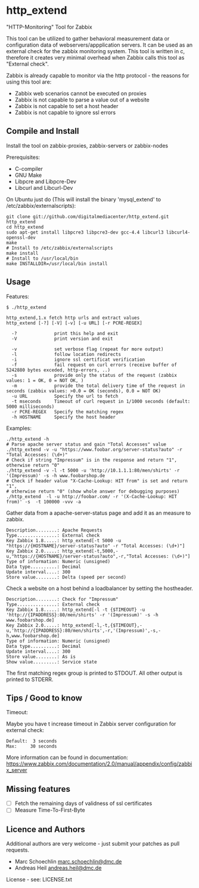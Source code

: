 http_extend
===========

"HTTP-Monitoring" Tool for Zabbix

This tool can be utilized to gather behavioral measurement data or configuration data of webservers/appplication servers.
It can be used as an external check for the zabbix monitoring system.
This tool is written in c, therefore it creates very minimal overhead when Zabbix calls this tool as "External check".

Zabbix is already capable to monitor via the http protocol - the reasons for using this tool are:
 * Zabbix web scenarios cannot be executed on proxies
 * Zabbix is not capable to parse a value out of a website
 * Zabbix is not capable to set a host header
 * Zabbix is not capable to ignore ssl errors


Compile and Install
-------------------

Install the tool on zabbix-proxies, zabbix-servers or zabbix-nodes

Prerequisites:
 * C-compiler
 * GNU Make
 * Libpcre and Libpcre-Dev
 * Libcurl and Libcurl-Dev

On Ubuntu just do
(This will install the binary 'mysql_extend' to /etc/zabbix/externalscripts):
```
git clone git://github.com/digitalmediacenter/http_extend.git http_extend
cd http_extend
sudo apt-get install libpcre3 libpcre3-dev gcc-4.4 libcurl3 libcurl4-openssl-dev
make
# Install to /etc/zabbix/externalscripts
make install
# Install to /usr/local/bin
make INSTALLDIR=/usr/local/bin install
```

Usage
-----

Features:
```
$ ./http_extend 

http_extend,1.x fetch http urls and extract values
http_extend [-?] [-V] [-v] [-u URL] [-r PCRE-REGEX]

  -?              print this help and exit
  -V              print version and exit

  -v              set verbose flag (repeat for more output)
  -l              follow location redirects
  -i              ignore ssl certificat verification
  -f              fail request on curl errors (receive buffer of 5242880 bytes exceded, http-errors, ..)
  -s              provide only the status of the request (zabbix values: 1 = OK, 0 = NOT OK, )
  -m              provide the total delivery time of the request in seconds (zabbix values: >0.0 = OK (seconds), 0.0 = NOT OK)
  -u URL          Specify the url to fetch
  -t mseconds     Timeout of curl request in 1/1000 seconds (default: 5000 milliseconds)
  -r PCRE-REGEX   Specify the matching regex
  -h HOSTNAME     Specify the host header

```

Examples:
```
./http_extend -h
# Parse apache server status and gain "Total Accesses" value
./http_extend -v -u "https://www.foobar.org/server-status?auto" -r "Total Accesses: (\d+)"
# Check if string "Impressum" is in the response and return "1", otherwise return "0"
./http_extend -v -l -t 5000 -u 'http://10.1.1.1:80/men/shirts' -r '(Impressum)' -s -h www.foobarshop.de
# Check if header value "X-Cache-Lookup: HIT from" is set and return "1", 
# otherwise return "0" (show whole answer for debugging purposes)
./http_extend  -l -u http://foobar.com/ -r '(X-Cache-Lookup: HIT from)' -s  -t 100000 -vvv -a
```

Gather data from a apache-server-status page and add it as an measure to zabbix.
```
Description........: Apache Requests
Type...............: External check
Key Zabbix 1.8.....: http_extend[-t 5000 -u "https://{HOSTNAME}/server-status?auto" -r "Total Accesses: (\d+)"]
Key Zabbix 2.0.....: http_extend[-t,5000,-u,"https://{HOSTNAME}/server-status?auto",-r,"Total Accesses: (\d+)"]
Type of information: Numeric (unsigned)
Data type..........: Decimal
Update interval....: 300
Store value........: Delta (speed per second)
```

Check a website on a host behind a loadbalancer by setting the hostheader.
```
Description........: Check for "Impressum"
Type...............: External check
Key Zabbix 1.8.....: http_extend[-l -t {$TIMEOUT} -u 'http://{IPADDRESS}:80/men/shirts' -r '(Impressum)' -s -h www.foobarshop.de]
Key Zabbix 2.0.....: http_extend[-l,-t,{$TIMEOUT},-u,'http://{IPADDRESS}:80/men/shirts',-r,'(Impressum)',-s,-h,www.foobarshop.de]
Type of information: Numeric (unsigned)
Data type..........: Decimal
Update interval....: 300
Store value........: As is
Show value.........: Service state
```

The first matching regex group is printed to STDOUT. All other output is printed to STDERR.

Tips / Good to know
-------------------

Timeout:

Maybe you have t increase timeout in Zabbix server configuration for external check:
```
Default:  3 seconds
Max:     30 seconds
```

More information can be found in documentation: https://www.zabbix.com/documentation/2.0/manual/appendix/config/zabbix_server

Missing features
----------------
- [ ] Fetch the remaining days of validness of ssl certificates
- [ ] Measure Time-To-First-Byte

Licence and Authors
-------------------

Additional authors are very welcome - just submit your patches as pull requests.

 * Marc Schoechlin <marc.schoechlin@dmc.de>
 * Andreas Heil <andreas.heil@dmc.de>

License - see: LICENSE.txt
